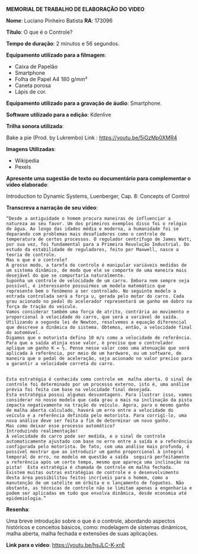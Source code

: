 
**MEMORIAL DE TRABALHO DE ELABORAÇÃO DO VIDEO**

**Nome**: Luciano Pinheiro Batista                 **RA**: 173096

**Título**: O que é o Controle?

**Tempo de duração**: 2 minutos e 56 segundos.

**Equipamento utilizado para a filmagem**: 
- Caixa de Papelão
- Smartphone
- Folha de Papel A4 180 g/mm²
- Caneta porosa
- Lápis de cor.

**Equipamento utilizado para a gravação de áudio**: Smartphone.

**Software utilizado para a edição**: Kdenlive

**Trilha sonora utilizada**:

Bake a pie (Prod. by Lukrembo)
Link : https://youtu.be/5iGzMp0XMR4

**Imagens Utilizadas**:

- Wikipedia
- Pexels

**Apresente uma sugestão de texto ou documentário para complementar o vídeo elaborado**:

Introduction to Dynamic Systems, Luenberger, Cap. 8: Concepts of Control

**Transcreva a narração de seu vídeo**:

	“Desde a antiguidade o homem procura maneiras de influenciar a natureza ao seu favor. Um dos primeiros exemplos disso foi o relógio de água. Ao longo das idades média e moderna, a humanidade foi se deparando com problemas mais desafiadores como o controle de temperatura de certos processos. O regulador centrífugo de James Watt, por sua vez, foi fundamental para a Primeira Revolução Industrial. Do estudo da estabilidade de reguladores, feito por Maxwell, nasce a teoria de controle. 
	Mas o que é o controle?
    A grosso modo, a tarefa do controle é manipular variáveis medidas de um sistema dinâmico, de modo que ele se comporte de uma maneira mais desejável do que se comportaria naturalmente. 
	Suponha um controle de velocidade de um carro. Embora nem sempre seja possível, é interessante possuirmos um modelo matemático que represente bem o fenômeno a ser controlado. No seguinte modelo a entrada controlada será a força u, gerada pelo motor do carro. Cada grau acionado no pedal do acelerador representará um ganho em dobro na força de tração do veículo.
	Vamos considerar também uma força de atrito, contrária ao movimento e proporcional à velocidade do carro, que será a variável de saída. Utilizando a segunda lei de Newton, resolvemos a equação diferencial que descreve a dinâmica do sistema. Obtemos, então, a velocidade final do automóvel. 
	Digamos que o motorista defina 10 m/s como a velocidade de referência. Para que a saída atinja esse valor, é preciso que o controlador aplique um ganho K = ½. Pense nesse valor como uma atenuação que será aplicada à referência, por meio de um hardware, ou um software, de maneira que o pedal de aceleração, seja acionado no valor preciso para a garantir a velocidade correta do carro.
	

	Esta estratégia é conhecida como controle em  malha aberta. O sinal de controle foi determinado por um processo externo, isto é, uma análise prévia foi feita com base na velocidade final desejada. 
	Esta estratégia possui algumas desvantagens. Para ilustrar isso, vamos considerar no nosso modelo que cada grau a mais na inclinação da pista impacta negativamente na tração do veículo. Agora, para o mesmo ganho de malha aberta calculado, haverá um erro entre a velocidade do veículo e a referência definida pelo motorista. Para corrigí-lo, uma nova análise deve ser feita a fim de determinar um novo ganho.
	Mas como deixar esse processo automático?
	Introduzindo realimentação!
	A velocidade do carro pode ser medida, e o sinal de controle automaticamente ajustado com base no erro entre a saída e a referência configurada pelo motorista. De fato, com uma análise mais profunda, é possível mostrar que ao introduzir um ganho proporcional à integral temporal do erro, no modelo em questão a saída  seguirá perfeitamente a referência após um certo tempo, mesmo que apareça uma inclinação na pista!  Esta estratégia é chamada de controle em malha fechada.
	Existem muitas outras estratégias de controle e o desenvolvimento desta área possibilitou feitos incríveis para o homem, como a manutenção de um satélite em órbita e o lançamento de foguetes. Não obstante, as técnicas de controle não se limitam apenas a engenharia e podem ser aplicadas em tudo que envolva dinâmica, desde economia até epidemiologia.”
	
**Resenha**:

Uma breve introdução sobre o que é o controle, abordando aspectos históricos e conceitos básicos, como: modelagem de sistemas dinâmicos, malha aberta, malha fechada e extensões de suas aplicações.

**Link para o vídeo**: https://youtu.be/hsJLC-K-xnE
